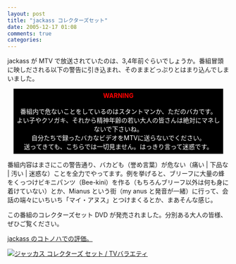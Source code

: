 ```yaml
---
layout: post
title: "jackass コレクターズセット"
date: 2005-12-17 01:08
comments: true
categories: 
---
```

<p class="entryBody" style="vertical-align: top;">
jackass が MTV で放送されていたのは、3,4年前ぐらいでしょうか。番組冒頭に映しだされる以下の警告に引き込まれ、そのままどっぷりとはまり込んでしまいました。
</p>

<div class="entryBody" style="margin: 1em;color: #ffffff;text-align: center;background: #000000;padding: 0.5em;"><strong style="color: red;text-align">WARNING</strong>
<br /><br />
番組内で危ないことをしているのはスタントマンか、ただのバカです。<br />
よい子やクソガキ、それから精神年齢の若い大人の皆さんは絶対にマネしないで下さいね。<br />
自分たちで録ったバカなビデオをMTVに送らないでください。<br />
送ってきても、こちらでは一切見ません。はっきり言って迷惑です。
</div>

<p class="entryBody">
番組内容はまさにこの警告通り、バカども（誉め言葉）が危ない（痛い | 下品な | 汚い | 迷惑な）ことを全力でやってます。例を挙げると、ブリーフに大量の蜂をくっつけビキニパンツ（Bee-kini）を作る（もちろんブリーフ以外は何も身に着けていない）とか、Mianus という街（my anus と発音が一緒）に行って、会話の端々にいちいち「マイ・アヌス」とつけまくるとか、まあそんな感じ。
</p>

<p class="entryBody">
この番組のコレクターズセット DVD が発売されました。分別ある大人の皆様、ぜひご覧ください。
</p>

<p class="entryBody">
<a href="http://kotonoha.cc/no/11749" target="_blank">jackass のコトノハでの評価。</a>
</p>

<p class="entryBody">
<a href="http://www.amazon.co.jp/exec/obidos/ASIN/B000BEYC72/httshemizorg-22/ref=nosim" target="_blank"><img src="http://ec1.images-amazon.com/images/P/B000BEYC72.01._SCTHUMBZZZ_.jpg" alt="ジャッカス コレクターズ セット / TVバラエティ" title="ジャッカス コレクターズ セット / TVバラエティ" /></a>
</p>
